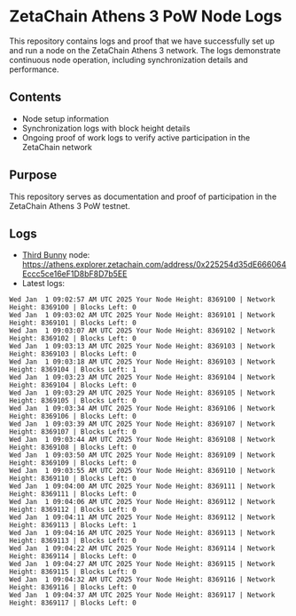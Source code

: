 # ZetaChain Athens 3 PoW Node Logs
This repository contains logs and proof that we have successfully set up and run a node on the ZetaChain Athens 3 network. The logs demonstrate continuous node operation, including synchronization details and performance.

## Contents
- Node setup information
- Synchronization logs with block height details
- Ongoing proof of work logs to verify active participation in the ZetaChain network

## Purpose
This repository serves as documentation and proof of participation in the ZetaChain Athens 3 PoW testnet.

## Logs

- [Third Bunny](https://thirdbunny.xyz/) node: https://athens.explorer.zetachain.com/address/0x225254d35dE666064Eccc5ce16eF1D8bF8D7b5EE
- Latest logs:
```
Wed Jan  1 09:02:57 AM UTC 2025 Your Node Height: 8369100 | Network Height: 8369100 | Blocks Left: 0
Wed Jan  1 09:03:02 AM UTC 2025 Your Node Height: 8369101 | Network Height: 8369101 | Blocks Left: 0
Wed Jan  1 09:03:07 AM UTC 2025 Your Node Height: 8369102 | Network Height: 8369102 | Blocks Left: 0
Wed Jan  1 09:03:13 AM UTC 2025 Your Node Height: 8369103 | Network Height: 8369103 | Blocks Left: 0
Wed Jan  1 09:03:18 AM UTC 2025 Your Node Height: 8369103 | Network Height: 8369104 | Blocks Left: 1
Wed Jan  1 09:03:23 AM UTC 2025 Your Node Height: 8369104 | Network Height: 8369104 | Blocks Left: 0
Wed Jan  1 09:03:29 AM UTC 2025 Your Node Height: 8369105 | Network Height: 8369105 | Blocks Left: 0
Wed Jan  1 09:03:34 AM UTC 2025 Your Node Height: 8369106 | Network Height: 8369106 | Blocks Left: 0
Wed Jan  1 09:03:39 AM UTC 2025 Your Node Height: 8369107 | Network Height: 8369107 | Blocks Left: 0
Wed Jan  1 09:03:44 AM UTC 2025 Your Node Height: 8369108 | Network Height: 8369108 | Blocks Left: 0
Wed Jan  1 09:03:50 AM UTC 2025 Your Node Height: 8369109 | Network Height: 8369109 | Blocks Left: 0
Wed Jan  1 09:03:55 AM UTC 2025 Your Node Height: 8369110 | Network Height: 8369110 | Blocks Left: 0
Wed Jan  1 09:04:00 AM UTC 2025 Your Node Height: 8369111 | Network Height: 8369111 | Blocks Left: 0
Wed Jan  1 09:04:06 AM UTC 2025 Your Node Height: 8369112 | Network Height: 8369112 | Blocks Left: 0
Wed Jan  1 09:04:11 AM UTC 2025 Your Node Height: 8369112 | Network Height: 8369113 | Blocks Left: 1
Wed Jan  1 09:04:16 AM UTC 2025 Your Node Height: 8369113 | Network Height: 8369113 | Blocks Left: 0
Wed Jan  1 09:04:22 AM UTC 2025 Your Node Height: 8369114 | Network Height: 8369114 | Blocks Left: 0
Wed Jan  1 09:04:27 AM UTC 2025 Your Node Height: 8369115 | Network Height: 8369115 | Blocks Left: 0
Wed Jan  1 09:04:32 AM UTC 2025 Your Node Height: 8369116 | Network Height: 8369116 | Blocks Left: 0
Wed Jan  1 09:04:37 AM UTC 2025 Your Node Height: 8369117 | Network Height: 8369117 | Blocks Left: 0
```
